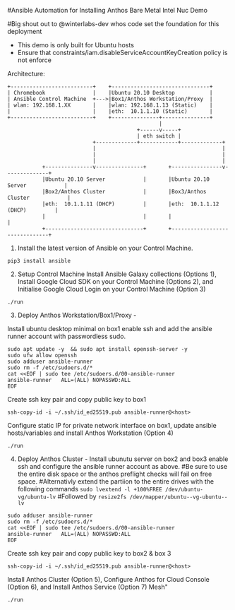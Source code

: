#Ansible Automation for Installing Anthos Bare Metal Intel Nuc Demo 

#Big shout out to @winterlabs-dev whos code set the foundation for this deployment

- This demo is only built for Ubuntu hosts
- Ensure that constraints/iam.disableServiceAccountKeyCreation policy is not enforce

Architecture:

```ditaa {cmd=true args=["-E"]}
+--------------------------+    +-------------------------------+
| Chromebook               |    |Ubuntu 20.10 Desktop           |
| Ansible Control Machine  +--->|Box1/Anthos Workstation/Proxy  |
| wlan: 192.168.1.XX       |    |wlan: 192.168.1.13 (Static)    |
|                          |    |eth:  10.1.1.10 (Static)       |
+--------------------------+    +---------------+---------------+
                                                |
                                         +------v-----+
                                         | eth switch |
                           +-------------+------------+-------------+
                           |                                        |
                           |                                        |
                           |                                        |
           +---------------v---------------+       +----------------v--------------+
           |Ubuntu 20.10 Server            |       |Ubuntu 20.10 Server            |
           |Box2/Anthos Cluster            |       |Box3/Anthos Cluster            |
           |eth:  10.1.1.11 (DHCP)         |       |eth:  10.1.1.12 (DHCP)         |
           |                               |       |                               |
           +-------------------------------+       +-------------------------------+
  ```

1. Install the latest version of Ansible on your Control Machine.
```
pip3 install ansible
```
2. Setup Control Machine
Install Ansible Galaxy collections (Options 1),
Install Google Cloud SDK on your Control Machine (Options 2), and
Initialise Google Cloud Login on your Control Machine (Option 3)
```
./run 
```
3. Deploy Anthos Workstation/Box1/Proxy - 
 
Install ubuntu desktop minimal on box1 enable ssh and add the ansible runner account with passwordless sudo. 
```
sudo apt update -y  && sudo apt install openssh-server -y
sudo ufw allow openssh
sudo adduser ansible-runner
sudo rm -f /etc/sudoers.d/*
cat <<EOF | sudo tee /etc/sudoers.d/00-ansible-runner
ansible-runner   ALL=(ALL) NOPASSWD:ALL
EOF
```
Create ssh key pair and copy public key to box1
```
ssh-copy-id -i ~/.ssh/id_ed25519.pub ansible-runner@<host>
```
Configure static IP for private network interface on box1,
update ansible hosts/variables and
install Anthos Workstation (Option 4) 
```
./run 
```
4. Deploy Anthos Cluster - 
Install ubunutu server on box2 and box3 enable ssh and configure the ansible runner account as above.
#Be sure to use the entire disk space or the anthos preflight checks will fail on free space.
#Alternativly extend the partiion to the entire drives with the following commands `sudo lvextend -l +100%FREE /dev/ubuntu-vg/ubuntu-lv`
#Followed by `resize2fs /dev/mapper/ubuntu--vg-ubuntu--lv`
```
sudo adduser ansible-runner
sudo rm -f /etc/sudoers.d/*
cat <<EOF | sudo tee /etc/sudoers.d/00-ansible-runner
ansible-runner   ALL=(ALL) NOPASSWD:ALL
EOF
```
Create ssh key pair and copy public key to box2 & box 3
```
ssh-copy-id -i ~/.ssh/id_ed25519.pub ansible-runner@<host>
```
Install Anthos Cluster (Option 5), Configure Anthos for Cloud Console (Option 6), and Install Anthos Service (Option 7) Mesh" 
```
./run 
```
